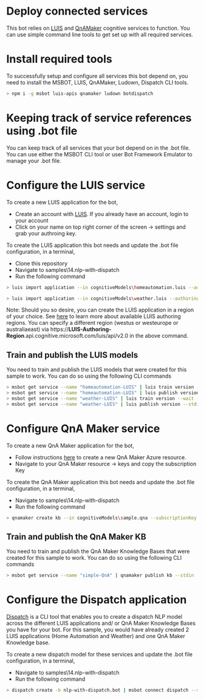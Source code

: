 # Deploy connected services
This bot relies on [LUIS](https://luis.ai) and [QnAMaker](https://qnamaker.ai) cognitive services to function. You can use simple command line tools to get set up with all required services.

# Install required tools
To successfully setup and configure all services this bot depend on, you need to install the MSBOT, LUIS, QnAMaker, Ludown, Dispatch CLI tools. 

```bash
> npm i -g msbot luis-apis qnamaker ludown botdispatch
```

# Keeping track of service references using .bot file
You can keep track of all services that your bot depend on in the .bot file. You can use either the MSBOT CLI tool or user Bot Framework Emulator to manage your .bot file. 

# Configure the LUIS service
To create a new LUIS application for the bot, 
- Create an account with [LUIS](https://luis.ai). If you already have an account, login to your account
- Click on your name on top right corner of the screen -> settings and grab your authroing key.

To create the LUIS application this bot needs and update the .bot file configuration, in a terminal, 
- Clone this repository
- Navigate to samples\14.nlp-with-dispatch
- Run the following command
```bash 
> luis import application --in cognitiveModels\homeautomation.luis --authoringKey <YOUR-LUIS-AUTHORING-KEY> --endpointBasePath https://westus.api.cognitive.microsoft.com/luis/api/v2.0 --msbot | msbot connect luis --stdin --name homeautomation-LUIS

> luis import application --in cognitiveModels\weather.luis --authoringKey <YOUR-LUIS-AUTHORING-KEY> --endpointBasePath https://westus.api.cognitive.microsoft.com/luis/api/v2.0 --msbot | msbot connect LUIS --stdin --name weather-LUIS
```

Note: Should you so desire, you can create the LUIS application in a region of your choice. See [here](https://docs.microsoft.com/en-us/azure/cognitive-services/LUIS/luis-reference-regions) to learn more about available LUIS authoring regions. You can specify a different region (westus or westeurope or australiaeast) via https://**LUIS-Authoring-Region**.api.cognitive.microsoft.com/luis/api/v2.0 in the above command.

## Train and publish the LUIS models 
You need to train and publish the LUIS models that were created for this sample to work. You can do so using the following CLI commands

```bash
> msbot get service --name "homeautomation-LUIS" | luis train version --wait --stdin
> msbot get service --name "homeautomation-LUIS" | luis publish version --stdin
> msbot get service --name "weather-LUIS" | luis train version --wait --stdin
> msbot get service --name "weather-LUIS" | luis publish version --stdin
```

# Configure QnA Maker service
To create a new QnA Maker application for the bot, 
- Follow instructions [here](https://docs.microsoft.com/en-us/azure/cognitive-services/qnamaker/how-to/set-up-qnamaker-service-azure) to create a new QnA Maker Azure resource.
- Navigate to your QnA Maker resource -> keys and copy the subscription Key

To create the QnA Maker application this bot needs and update the .bot file configuration, in a terminal, 
- Navigate to samples\14.nlp-with-dispatch
- Run the following command
```bash
> qnamaker create kb --in cognitiveModels\sample.qna --subscriptionKey <YOUR-QNA-SUBSCRIPTION-KEY> --msbot | msbot connect qna --stdin --name simple-QnA
```
## Train and publish the QnA Maker KB
You need to train and publish the QnA Maker Knowledge Bases that were created for this sample to work. You can do so using the following CLI commands

```bash
> msbot get service --name "simple-QnA" | qnamaker publish kb --stdin
```

# Configure the Dispatch application
[Dispatch](https://github.com/Microsoft/botbuilder-tools/tree/master/packages/Dispatch) is a CLI tool that enables you to create a dispatch NLP model across the different LUIS applications and/ or QnA Maker Knowledge Bases you have for your bot. For this sample, you would have already created 2 LUIS applications (Home Automation and Weather) and one QnA Maker Knowledge base. 

To create a new dispatch model for these services and update the .bot file configuration, in a terminal,
- Navigate to samples\14.nlp-with-dispatch
- Run the following command
```bash
> dispatch create -b nlp-with-dispatch.bot | msbot connect dispatch --stdin --name bot-dispatch
```